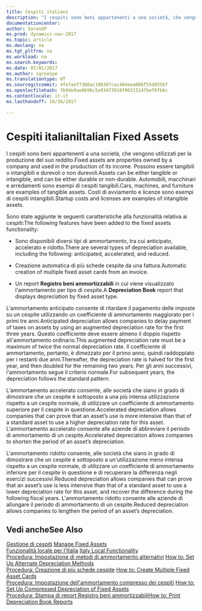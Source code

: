 ```yaml
---
title: Cespiti italiani
description: "I cespiti sono beni appartenenti a una società, che vengono utilizzati per la produzione del suo reddito. Possono essere tangibili o intangibili e durevoli o non durevoli. Automobili, macchinari e arredamenti sono esempi di cespiti tangibili. Costi di avviamento e licenze sono esempi di cespiti intangibili."
documentationcenter: 
author: SorenGP
ms.prod: dynamics-nav-2017
ms.topic: article
ms.devlang: na
ms.tgt_pltfrm: na
ms.workload: na
ms.search.keywords: 
ms.date: 07/01/2017
ms.author: sgroespe
ms.translationtype: HT
ms.sourcegitcommit: 4fefaef7380ac10836fcac404eea006f55d8556f
ms.openlocfilehash: fb9de9ae8696c5e93473918f06315147bef0fb6c
ms.contentlocale: it-it
ms.lasthandoff: 10/16/2017

---
```

# <a name="italian-fixed-assets"></a><span data-ttu-id="34265-106">Cespiti italiani</span><span class="sxs-lookup"><span data-stu-id="34265-106">Italian Fixed Assets</span></span>
<span data-ttu-id="34265-107">I cespiti sono beni appartenenti a una società, che vengono utilizzati per la produzione del suo reddito.</span><span class="sxs-lookup"><span data-stu-id="34265-107">Fixed assets are properties owned by a company and used in the production of its income.</span></span> <span data-ttu-id="34265-108">Possono essere tangibili o intangibili e durevoli o non durevoli.</span><span class="sxs-lookup"><span data-stu-id="34265-108">Assets can be either tangible or intangible, and can be either durable or non-durable.</span></span> <span data-ttu-id="34265-109">Automobili, macchinari e arredamenti sono esempi di cespiti tangibili.</span><span class="sxs-lookup"><span data-stu-id="34265-109">Cars, machines, and furniture are examples of tangible assets.</span></span> <span data-ttu-id="34265-110">Costi di avviamento e licenze sono esempi di cespiti intangibili.</span><span class="sxs-lookup"><span data-stu-id="34265-110">Startup costs and licenses are examples of intangible assets.</span></span>  

 <span data-ttu-id="34265-111">Sono state aggiunte le seguenti caratteristiche alla funzionalità relativa ai cespiti:</span><span class="sxs-lookup"><span data-stu-id="34265-111">The following features have been added to the fixed assets functionality:</span></span>  

-   <span data-ttu-id="34265-112">Sono disponibili diversi tipi di ammortamento, tra cui anticipato, accelerato e ridotto.</span><span class="sxs-lookup"><span data-stu-id="34265-112">There are several types of depreciation available, including the following: anticipated, accelerated, and reduced.</span></span>  

-   <span data-ttu-id="34265-113">Creazione automatica di più schede cespite da una fattura.</span><span class="sxs-lookup"><span data-stu-id="34265-113">Automatic creation of multiple fixed asset cards from an invoice.</span></span>  

-   <span data-ttu-id="34265-114">Un report **Registro beni ammortizzabili** in cui viene visualizzato l'ammortamento per tipo di cespite.</span><span class="sxs-lookup"><span data-stu-id="34265-114">A **Depreciation Book** report that displays depreciation by fixed asset type.</span></span>  

 <span data-ttu-id="34265-115">L'ammortamento anticipato consente di ritardare il pagamento delle imposte su un cespite utilizzando un coefficiente di ammortamento maggiorato per i primi tre anni.</span><span class="sxs-lookup"><span data-stu-id="34265-115">Anticipated depreciation allows companies to delay payment of taxes on assets by using an augmented depreciation rate for the first three years.</span></span> <span data-ttu-id="34265-116">Questo coefficiente deve essere almeno il doppio rispetto all'ammortamento ordinario.</span><span class="sxs-lookup"><span data-stu-id="34265-116">This augmented depreciation rate must be a maximum of twice the normal depreciation rate.</span></span> <span data-ttu-id="34265-117">Il coefficiente di ammortamento, pertanto, è dimezzato per il primo anno, quindi raddoppiato per i restanti due anni.</span><span class="sxs-lookup"><span data-stu-id="34265-117">Thereafter, the depreciation rate is halved for the first year, and then doubled for the remaining two years.</span></span> <span data-ttu-id="34265-118">Per gli anni successivi, l'ammortamento segue il criterio normale.</span><span class="sxs-lookup"><span data-stu-id="34265-118">For subsequent years, the depreciation follows the standard pattern.</span></span>  

 <span data-ttu-id="34265-119">L'ammortamento accelerato consente, alle società che siano in grado di dimostrare che un cespite è sottoposto a una più intensa utilizzazione rispetto a un cespite normale, di utilizzare un coefficiente di ammortamento superiore per il cespite in questione.</span><span class="sxs-lookup"><span data-stu-id="34265-119">Accelerated depreciation allows companies that can prove that an asset’s use is more intensive than that of a standard asset to use a higher depreciation rate for this asset.</span></span> <span data-ttu-id="34265-120">L'ammortamento accelerato consente alle aziende di abbreviare il periodo di ammortamento di un cespite.</span><span class="sxs-lookup"><span data-stu-id="34265-120">Accelerated depreciation allows companies to shorten the period of an asset’s depreciation.</span></span>  

 <span data-ttu-id="34265-121">L'ammortamento ridotto consente, alle società che siano in grado di dimostrare che un cespite è sottoposto a un'utilizzazione meno intensa rispetto a un cespite normale, di utilizzare un coefficiente di ammortamento inferiore per il cespite in questione e di recuperare la differenza negli esercizi successivi.</span><span class="sxs-lookup"><span data-stu-id="34265-121">Reduced depreciation allows companies that can prove that an asset’s use is less intensive than that of a standard asset to use a lower depreciation rate for this asset, and recover the difference during the following fiscal years.</span></span> <span data-ttu-id="34265-122">L'ammortamento ridotto consente alle aziende di allungare il periodo di ammortamento di un cespite.</span><span class="sxs-lookup"><span data-stu-id="34265-122">Reduced depreciation allows companies to lengthen the period of an asset’s depreciation.</span></span>  

## <a name="see-also"></a><span data-ttu-id="34265-123">Vedi anche</span><span class="sxs-lookup"><span data-stu-id="34265-123">See Also</span></span>  
 <span data-ttu-id="34265-124">[Gestione di cespiti](../../fa-manage.md) </span><span class="sxs-lookup"><span data-stu-id="34265-124">[Manage Fixed Assets](../../fa-manage.md) </span></span>  
 <span data-ttu-id="34265-125">[Funzionalità locale per l'Italia](italy-local-functionality.md) </span><span class="sxs-lookup"><span data-stu-id="34265-125">[Italy Local Functionality](italy-local-functionality.md) </span></span>  
 <span data-ttu-id="34265-126">[Procedura: Impostazione di metodi di ammortamento alternativi](how-to-set-up-alternate-depreciation-methods.md) </span><span class="sxs-lookup"><span data-stu-id="34265-126">[How to: Set Up Alternate Depreciation Methods](how-to-set-up-alternate-depreciation-methods.md) </span></span>  
 <span data-ttu-id="34265-127">[Procedura: Creazione di più schede cespite](how-to-create-multiple-fixed-asset-cards.md) </span><span class="sxs-lookup"><span data-stu-id="34265-127">[How to: Create Multiple Fixed Asset Cards](how-to-create-multiple-fixed-asset-cards.md) </span></span>  
 <span data-ttu-id="34265-128">[Procedura: Impostazione dell'ammortamento compresso dei cespiti](how-to-set-up-compressed-depreciation-of-fixed-assets.md) </span><span class="sxs-lookup"><span data-stu-id="34265-128">[How to: Set Up Compressed Depreciation of Fixed Assets](how-to-set-up-compressed-depreciation-of-fixed-assets.md) </span></span>  
 [<span data-ttu-id="34265-129">Procedura: Stampa di report Registro beni ammortizzabili</span><span class="sxs-lookup"><span data-stu-id="34265-129">How to: Print Depreciation Book Reports</span></span>](how-to-print-depreciation-book-reports.md)

